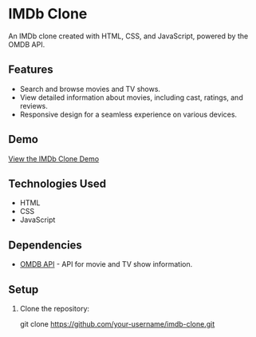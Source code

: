 # IMDb Clone

An IMDb clone created with HTML, CSS, and JavaScript, powered by the OMDB API.

## Features

- Search and browse movies and TV shows.
- View detailed information about movies, including cast, ratings, and reviews.
- Responsive design for a seamless experience on various devices.

## Demo

[View the IMDb Clone Demo]((https://imdb-clone-9z5n.onrender.com/home.html)) 

## Technologies Used

- HTML
- CSS
- JavaScript

## Dependencies

- [OMDB API](https://www.omdbapi.com/) - API for movie and TV show information.

## Setup

1. Clone the repository:

   git clone https://github.com/your-username/imdb-clone.git
